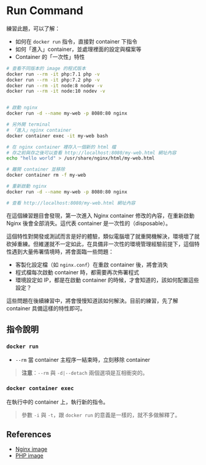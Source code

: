 # Run Command

練習此題，可以了解：

* 如何在 `docker run` 指令，直接對 container 下指令
* 如何「進入」container，並處理裡面的設定與檔案等
* Container 的「一次性」特性

```bash
# 查看不同版本的 image 的程式版本
docker run --rm -it php:7.1 php -v
docker run --rm -it php:7.2 php -v
docker run --rm -it node:8 nodev -v
docker run --rm -it node:10 nodev -v


# 啟動 nginx
docker run -d --name my-web -p 8080:80 nginx

# 另外開 terminal
# 「進入」nginx container
docker container exec -it my-web bash

# 在 nginx container 裡存入一個新的 html 檔
# 存之前與存之後可以查看 http://localhost:8080/my-web.html 網址內容
echo "hello world" > /usr/share/nginx/html/my-web.html

# 離開 container 並移除
docker container rm -f my-web

# 重新啟動 nginx
docker run -d --name my-web -p 8080:80 nginx

# 查看 http://localhost:8080/my-web.html 網址內容
```

在這個練習題目會發現，第一次進入 Nginx container 修改的內容，在重新啟動 Nginx 後會全部消失。這代表 container 是一次性的（disposable）。

這個特性對開發或測試而言是好的體驗，類似電腦壞了就重開機解決，環境壞了就砍掉重練。但維運就不一定如此，在具備非一次性的環境管理經驗前提下，這個特性遇到大量佈署情境時，將會面臨一些問題：

* 客製化設定檔（如 `nginx.conf`）在重啟 container 後，將會消失
* 程式檔每次啟動 container 時，都需要再次佈署程式
* 環境設定如 IP，都是在啟動 container 的時候，才會知道的，該如何配置這些設定？

這些問題在後續練習中，將會慢慢知道該如何解決。目前的練習，先了解 container 具備這樣的特性即可。

## 指令說明

### `docker run`

* `--rm` 當 container 主程序一結束時，立刻移除 container

> **注意**：`--rm` 與 `-d|--detach` 兩個選項是互相衝突的。

### `docker container exec`

在執行中的 container 上，執行新的指令。

> 參數 `-i` 與 `-t`，跟 `docker run` 的意義是一樣的，就不多做解釋了。

## References

* [Nginx image](https://hub.docker.com/_/nginx)
* [PHP image](https://hub.docker.com/_/php)
